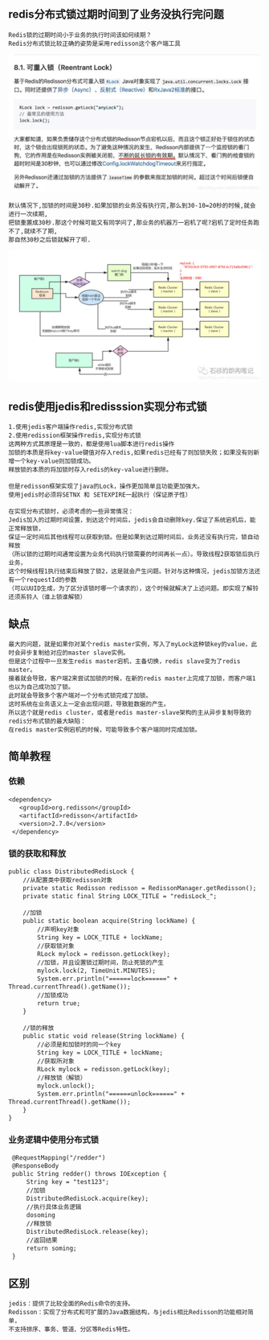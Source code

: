## redis分布式锁过期时间到了业务没执行完问题
    Redis锁的过期时间小于业务的执行时间该如何续期？
    Redis分布式锁比较正确的姿势是采用redisson这个客户端工具
    
![Alt text](redis分布式锁.jpg)

    默认情况下,加锁的时间是30秒.如果加锁的业务没有执行完,那么到30-10=20秒的时候,就会进行一次续期,
    把锁重置成30秒.那这个时候可能又有同学问了,那业务的机器万一宕机了呢?宕机了定时任务跑不了,就续不了期,
    那自然30秒之后锁就解开了呗.
![Alt text](Redisson分布式锁的底层原理.jpg)
    
## redis使用jedis和redisssion实现分布式锁
    1.使用jedis客户端操作redis,实现分布式锁
    2.使用redission框架操作redis,实现分布式锁
    这两种方式其原理是一致的，都是使用lua脚本进行redis操作
    加锁的本质是将key-value键值对存入redis,如果redis已经有了则加锁失败；如果没有则新增一个key-value则加锁成功。
    释放锁的本质的将加锁时存入redis的key-value进行删除。
    
    但是redisson框架实现了java的Lock，操作更加简单且功能更加强大。
    使用jedis时必须将SETNX 和 SETEXPIRE一起执行（保证原子性）
    
    在实现分布式锁时，必须考虑的一些异常情况：
    Jedis加入的过期时间设置，到达这个时间后，jedis会自动删除key.保证了系统宕机后，能正常释放锁，
    保证一定时间后其他线程可以获取到锁。但是如果到达过期时间后，业务还没有执行完，锁自动释放
    （所以锁的过期时间通常设置为业务代码执行锁需要的时间再长一点）。导致线程2获取锁后执行业务，
    这个时候线程1执行结束后释放了锁2，这是就会产生问题。针对与这种情况，jedis加锁方法还有一个requestId的参数
    （可以UUID生成，为了区分该锁时哪一个请求的），这个时候就解决了上述问题。即实现了解铃还须系铃人（谁上锁谁解锁）

## 缺点
    最大的问题，就是如果你对某个redis master实例，写入了myLock这种锁key的value，此时会异步复制给对应的master slave实例。
    但是这个过程中一旦发生redis master宕机，主备切换，redis slave变为了redis master。
    接着就会导致，客户端2来尝试加锁的时候，在新的redis master上完成了加锁，而客户端1也以为自己成功加了锁。
    此时就会导致多个客户端对一个分布式锁完成了加锁。
    这时系统在业务语义上一定会出现问题，导致脏数据的产生。
    所以这个就是redis cluster，或者是redis master-slave架构的主从异步复制导致的redis分布式锁的最大缺陷：
    在redis master实例宕机的时候，可能导致多个客户端同时完成加锁。
    
## 简单教程
### 依赖
    <dependency>
       <groupId>org.redisson</groupId>
       <artifactId>redisson</artifactId>
       <version>2.7.0</version>
     </dependency>
     
### 锁的获取和释放
    public class DistributedRedisLock {
        //从配置类中获取redisson对象
        private static Redisson redisson = RedissonManager.getRedisson();
        private static final String LOCK_TITLE = "redisLock_";
    
        //加锁
        public static boolean acquire(String lockName) {
            //声明key对象
            String key = LOCK_TITLE + lockName;
            //获取锁对象
            RLock mylock = redisson.getLock(key);
            //加锁，并且设置锁过期时间，防止死锁的产生
            mylock.lock(2, TimeUnit.MINUTES);
            System.err.println("======lock======" + Thread.currentThread().getName());
            //加锁成功
            return true;
        }
    
        //锁的释放
        public static void release(String lockName) {
            //必须是和加锁时的同一个key
            String key = LOCK_TITLE + lockName;
            //获取所对象
            RLock mylock = redisson.getLock(key);
            //释放锁（解锁）
            mylock.unlock();
            System.err.println("======unlock======" + Thread.currentThread().getName());
        }
    }
    
### 业务逻辑中使用分布式锁
     @RequestMapping("/redder")
     @ResponseBody
     public String redder() throws IOException {
         String key = "test123";
         //加锁
         DistributedRedisLock.acquire(key);
         //执行具体业务逻辑
         dosoming
         //释放锁
         DistributedRedisLock.release(key);
         //返回结果
         return soming;
     }
     
## 区别
    jedis：提供了比较全面的Redis命令的支持。
    Redisson：实现了分布式和可扩展的Java数据结构，与jedis相比Redisson的功能相对简单，
    不支持排序、事务、管道、分区等Redis特性。